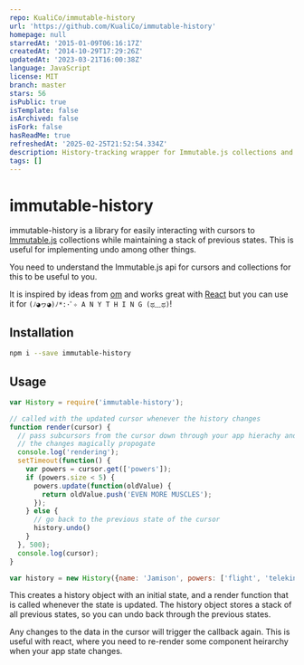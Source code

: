 ```yaml
---
repo: KualiCo/immutable-history
url: 'https://github.com/KualiCo/immutable-history'
homepage: null
starredAt: '2015-01-09T06:16:17Z'
createdAt: '2014-10-29T17:29:26Z'
updatedAt: '2023-03-21T16:00:38Z'
language: JavaScript
license: MIT
branch: master
stars: 56
isPublic: true
isTemplate: false
isArchived: false
isFork: false
hasReadMe: true
refreshedAt: '2025-02-25T21:52:54.334Z'
description: History-tracking wrapper for Immutable.js collections and cursors
tags: []
---
```


# immutable-history

immutable-history is a library for easily interacting with cursors to
[Immutable.js](https://github.com/facebook/immutable-js) collections while
maintaining a stack of previous states. This is useful for implementing undo
among other things.

You need to understand the Immutable.js api for cursors and collections for
this to be useful to you.

It is inspired by ideas from [om](https://github.com/swannodette/om) and works
great with [React](https://github.com/facebook/react) but you can use it for
`(ﾉ◕ヮ◕)ﾉ*:･ﾟ✧ A N Y T H I N G (ಥ﹏ಥ)`!


## Installation

```bash
npm i --save immutable-history
```

## Usage

```JavaScript
var History = require('immutable-history');

// called with the updated cursor whenever the history changes
function render(cursor) {
  // pass subcursors from the cursor down through your app hierachy and watch
  // the changes magically propogate
  console.log('rendering');
  setTimeout(function() {
    var powers = cursor.get(['powers']);
    if (powers.size < 5) {
      powers.update(function(oldValue) {
        return oldValue.push('EVEN MORE MUSCLES');
      });
    } else {
      // go back to the previous state of the cursor
      history.undo()
    }
  }, 500);
  console.log(cursor);
}

var history = new History({name: 'Jamison', powers: ['flight', 'telekinesis', 'the power to move you']}, render);
```

This creates a history object with an initial state, and a render function that
is called whenever the state is updated. The history object stores a stack
of all previous states, so you can undo back through the previous states.

Any changes to the data in the cursor will trigger the callback again. This
is useful with react, where you need to re-render some component heirarchy
when your app state changes.
